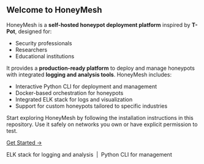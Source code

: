<section class="welcome-section">
  <h1><strong>Welcome to HoneyMesh</strong></h1>

  <p>
    HoneyMesh is a <strong>self-hosted honeypot deployment platform</strong> inspired by <strong>T-Pot</strong>, designed for:
  </p>

  <ul class="welcome-list">
    <li>Security professionals</li>
    <li>Researchers</li>
    <li>Educational institutions</li>
  </ul>

  <p>
    It provides a <strong>production-ready platform</strong> to deploy and manage honeypots with integrated <strong>logging and analysis tools</strong>. HoneyMesh includes:
  </p>

  <ul class="welcome-list">
    <li>Interactive Python CLI for deployment and management</li>
    <li>Docker-based orchestration for honeypots</li>
    <li>Integrated ELK stack for logs and visualization</li>
    <li>Support for custom honeypots tailored to specific industries</li>
  </ul>

  <p>
    Start exploring HoneyMesh by following the installation instructions in this repository.  
    Use it safely on networks you own or have explicit permission to test.
  </p>

  <p>
    <a class="welcome-button" href="docs/installation">Get Started →</a>
  </p>

  <p class="feature-tags">
    ELK stack for logging and analysis &nbsp;|&nbsp; Python CLI for management
  </p>
</section>

